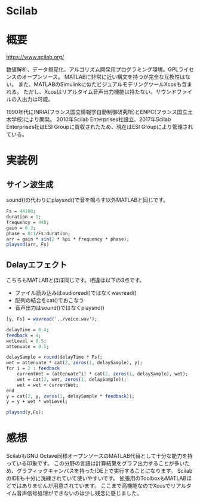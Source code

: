 Scilab
===

# 概要

https://www.scilab.org/

数値解析、データ視覚化、アルゴリズム開発用プログラミング環境。GPLライセンスのオープンソース。
MATLABに非常に近い構文を持つが完全な互換性はない。
また、MATLABのSimulinkに似たビジュアルモデリングツールXcosも含まれる。
ただし、Xcosはリアルタイム音声出力機能は持たない。サウンドファイルの入出力は可能。

1990年代にINRIA(フランス国立情報学自動制御研究所)とENPC(フランス国立土木学校)により開発。
2010年Scilab Enterprises社設立、2017年Scilab Enterprises社はESI Groupに買収されたため、現在はESI Groupにより管理されている。

# 実装例

## サイン波生成

sound()の代わりにplaysnd()で音を鳴らす以外MATLABと同じです。

```Scilab
Fs = 44100;
duration = 1;
frequency = 440;
gain = 0.3;
phase = 0:1/Fs:duration;
arr = gain * sin(2 * %pi * frequency * phase);
playsnd(arr, Fs)
```

## Delayエフェクト

こちらもMATLABとほぼ同じです。相違は以下の3点です。

* ファイル読み込みはaudioread()ではなくwavread()
* 配列の結合をcat()でおこなう
* 音声出力はsound()ではなくplaysnd()


```Scilab
[y, Fs] = wavread('../voice.wav');

delayTime = 0.4;
feedback = 4;
wetLevel = 0.5;
attenuate = 0.5;

delaySample = round(delayTime * Fs); 
wet = attenuate * cat(2, zeros(1, delaySample), y);
for i = 2 : feedback
    currentWet = (attenuate^i) * cat(2, zeros(1, delaySample), wet);
    wet = cat(2, wet, zeros(1, delaySample));
    wet = wet + currentWet;
end
y = cat(2, y, zeros(1, delaySample * feedback));
y = y + wet * wetLevel;

playsnd(y,Fs);
```

# 感想

ScilabもGNU Octave同様オープンソースのMATLAB代替として十分な能力を持っている印象です。
この分野の言語は計算結果をグラフ出力することが多いため、グラフィックキャンバスを持ったIDE上で実行することになります。
ScilabのIDEも十分に洗練されていて使いやすいです。
拡張用のToolboxもMATLABほどではありませんが用意されています。
ここまで高機能なのでXcosでリアルタイム音声信号処理ができないのは少し残念に感じました。
